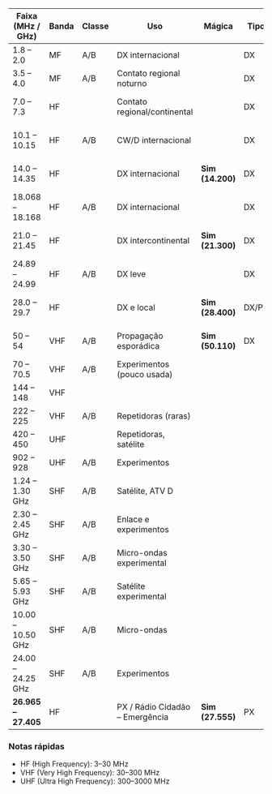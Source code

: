| Faixa (MHz / GHz)   | Banda | Classe | Uso                             | Mágica           | Tipo  | Anl<br/>Dig | λ (m) | DX/PX | Alcance típico | Melhor ambiente |
| ------------------- | ----- | ------ | ------------------------------- | ---------------- | ----- | ----------- | ----- | ----- | -------------- | --------------- |
| 1.8 – 2.0           | MF    | A/B    | DX internacional                |                  | DX    | A/D       | 160   | DX    | 200–300 km     | Natureza        |
| 3.5 – 4.0           | MF    | A/B    | Contato regional noturno        |                  | DX    | A/D       | 80    | DX    | 300–600 km     | Natureza        |
| 7.0 – 7.3           | HF    |        | Contato regional/continental    |                  | DX    | A/D       | 40    | DX    | 500–1500 km    | Natureza        |
| 10.1 – 10.15        | HF    | A/B    | CW/D internacional              |                  | DX    | D           | 30    | DX    | 1000–2500 km   | Natureza        |
| 14.0 – 14.35        | HF    |        | DX internacional                | **Sim (14.200)** | DX    | A/D       | 20    | DX    | 2000–10000 km  | Natureza        |
| 18.068 – 18.168     | HF    | A/B    | DX internacional                |                  | DX    | A/D       | 17    | DX    | 3000–8000 km   | Natureza        |
| 21.0 – 21.45        | HF    |        | DX intercontinental             | **Sim (21.300)** | DX    | A/D       | 15    | DX    | 3000–8000 km   | Natureza        |
| 24.89 – 24.99       | HF    | A/B    | DX leve                         |                  | DX    | A/D       | 12    | DX    | 2000–7000 km   | Natureza        |
| 28.0 – 29.7         | HF    |        | DX e local                      | **Sim (28.400)** | DX/PX | A/D       | 10    | DX/PX | 500–8000 km    | Ambos           |
| 50 – 54             | VHF   | A/B    | Propagação esporádica           | **Sim (50.110)** | DX    | A/D       | 6     | DX    | 50–1000 km     | Natureza        |
| 70 – 70.5           | VHF   | A/B    | Experimentos (pouco usada)      |                  |       | A/D       | 4     |       | 20–500 km      | Natureza        |
| 144 – 148           | VHF   |        |                                 |                  |       | A/D       | 2     |       | 5–100 km       | Urbano          |
| 222 – 225           | VHF   | A/B    | Repetidoras (raras)             |                  |       | A/D       | 1.35  |       | 5–60 km        | Urbano          |
| 420 – 450           | UHF   |        | Repetidoras, satélite           |                  |       | A/D       | 0.70  |       | 3–50 km        | Urbano          |
| 902 – 928           | UHF   | A/B    | Experimentos                    |                  |       | D           | 0.33  |       | 1–20 km        | Urbano          |
| 1.24 – 1.30 GHz     | SHF   | A/B    | Satélite, ATV D                 |                  |       | D           | 0.23  |       | 1–10 km        | Urbano          |
| 2.30 – 2.45 GHz     | SHF   | A/B    | Enlace e experimentos           |                  |       | D           | 0.13  |       | 0.5–5 km       | Urbano          |
| 3.30 – 3.50 GHz     | SHF   | A/B    | Micro-ondas experimental        |                  |       | D           | 0.09  |       | 0.5–3 km       | Urbano          |
| 5.65 – 5.93 GHz     | SHF   | A/B    | Satélite experimental           |                  |       | D           | 0.05  |       | 0.2–1 km       | Urbano          |
| 10.00 – 10.50 GHz   | SHF   | A/B    | Micro-ondas                     |                  |       | D           | 0.03  |       | 0.1–0.5 km     | Urbano          |
| 24.00 – 24.25 GHz   | SHF   | A/B    | Experimentos                    |                  |       | D           | 0.012 |       | <0.3 km        | Urbano          |
| **26.965 – 27.405** | HF    |        | PX / Rádio Cidadão – Emergência | **Sim (27.555)** | PX    | A           | 11    | PX    | 10–2000 km     | Ambos           |

### Notas rápidas

- HF (High Frequency): 3–30 MHz
- VHF (Very High Frequency): 30–300 MHz
- UHF (Ultra High Frequency): 300–3000 MHz
